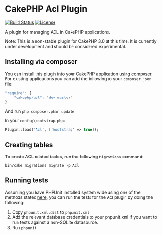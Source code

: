 # CakePHP Acl Plugin

[![Build Status](https://api.travis-ci.org/cakephp/acl.png)](https://travis-ci.org/cakephp/acl)
[![License](https://poser.pugx.org/cakephp/acl/license.svg)](https://packagist.org/packages/cakephp/acl)

A plugin for managing ACL in CakePHP applications.

Note:
This is a non-stable plugin for CakePHP 3.0 at this time.
It is currently under development and should be considered experimental.

## Installing via composer

You can install this plugin into your CakePHP application using
[composer](http://getcomposer.org). For existing applications you can add the
following to your `composer.json` file:

```javascript
"require": {
	"cakephp/acl": "dev-master"
}
```

And run `php composer.phar update`

In your `config\bootstrap.php`:
```php
Plugin::load('Acl', ['bootstrap' => true]);
```

## Creating tables

To create ACL related tables, run the following `Migrations` command:

```
bin/cake migrations migrate -p Acl
```

## Running tests

Assuming you have PHPUnit installed system wide using one of the methods stated
[here](http://phpunit.de/manual/current/en/installation.html), you can run the
tests for the Acl plugin by doing the following:

1. Copy `phpunit.xml.dist` to `phpunit.xml`
2. Add the relevant database credentials to your phpunit.xml if you want to run tests against
   a non-SQLite datasource.
3. Run `phpunit`
